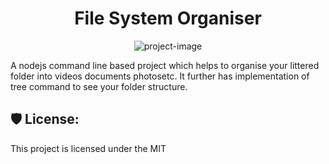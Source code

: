 <h1 align="center" id="title">File System Organiser</h1>

<p align="center"><img src="https://socialify.git.ci/amish1211/file-system-organiser/image?descriptionEditable=&amp;forks=1&amp;issues=1&amp;language=1&amp;name=1&amp;owner=1&amp;pulls=1&amp;stargazers=1&amp;theme=Light" alt="project-image"></p>

<p id="description">A nodejs command line based project which helps to organise your littered folder into videos documents photosetc. It further has implementation of tree command to see your folder structure.</p>

<h2>🛡️ License:</h2>

This project is licensed under the MIT
